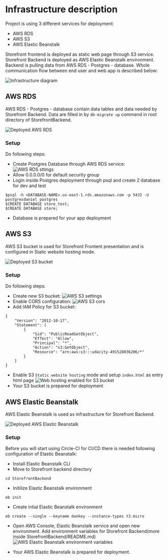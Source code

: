 # Infrastructure description

Project is using 3 different services for deployment:
- AWS RDS
- AWS S3
- AWS Elastic Beanstalk

Storefront frontend is deployed as static web page through S3 service. Storefront Backend is deployed as AWS Elastic Beanstalk environment. Backend is pulling data from AWS RDS - Postgres - database. Whole communication flow between end user and web app is described below:

![Infrastructure diagram](images\infrastructure.png)

## AWS RDS

AWS RDS - Postgres - database contain data tables and data needed by Storefront Backend. Data are filled in by `db-migrate up` command in root directory of StorefrontBackend.

![Deployed AWS RDS](images\database.png)

### Setup

Do following steps:

- Create Postgres Database through AWS RDS service:
  ![AWS RDS sttings](images\rds-setting.png)
- Allow 0.0.0.0/0 for default security group
- Login inside Postgres deployment through psql and create 2 database for dev and test
```
$psql -h <DATABASE-NAME>.us-east-1.rds.amazonaws.com -p 5432 -U postgresdaniel postgres
$CREATE DATABASE store_test;
$CREATE DATABASE store;
```
- Database is prepared for your app deployment


## AWS S3

AWS S3 bucket is used for Storefront Frontent presentation and is configured in Static website hosting mode.

![Deployed S3 bucket](images\s3.png)

### Setup

Do following steps:

- Create new S3 bucket:
 ![AWS S3 settings](images\s3-setting.png)
- Enable CORS configuration:
![AWS S3 cors](images\s3-cors.png)
- Add IAM Policy for S3 bucket:
```
{
    "Version": "2012-10-17",
    "Statement": [
        {
            "Sid": "PublicReadGetObject",
            "Effect": "Allow",
            "Principal": "*",
            "Action": "s3:GetObject",
            "Resource": "arn:aws:s3:::udacity-491528036206/*"
        }
    ]
}
```
- Enable S3 `Static website hosting` mode and setup `index.html` as entry html page
![Web hosting enabled for S3 bucket](images\s3-hosting.png)
- Your S3 bucket is prepared for deployment

## AWS Elastic Beanstalk

AWS Elastic Beanstalk is used as infrastructure for Storefront Backend.

![Deployed AWS Elastic Beanstalk](images\beanstalk.png)

### Setup

Before you will start using Circle-CI for CI/CD there is needed following configuration of Elastic Beanstalk:

- Install Elastic Beanstalk CLI
- Move to Storefront backend directory
```
cd StorefrontBackend
```
- Initilize Elastic Beanstalk environment
```
eb init
```
- Create intial Elastic Beanstalk environment
```
eb create --single --keyname dankey --instance-types t3.micro
```
- Open AWS Console, Elastic Beanstalk service and open new environment. Add  environment variables for Storefront Backend(more inside StorefrontBackend/README.md)
![AWS Elastic Beanstalk environment variables](images\beanstalk-variables.png)

- Your AWS Elastic Beanstalk is prepared for deployment.

